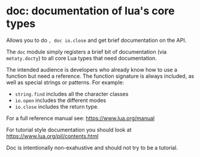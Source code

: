 # doc: documentation of lua's core types

Allows you to do `, doc io.close` and get brief documentation on the API.

The `doc` module simply registers a brief bit of documentation (via
`metaty.docty`) to all core Lua types that need documentation.

The intended audience is developers who already know how to use a function but
need a reference. The function signature is always included, as well as special
strings or patterns. For example:

* `string.find` includes all the character classes
* `io.open` includes the different modes
* `io.close` includes the return type.

For a full reference manual see: https://www.lua.org/manual

For tutorial style documentation you should look at
https://www.lua.org/pil/contents.html

Doc is intentionally non-exahustive and should not try to be a tutorial.
